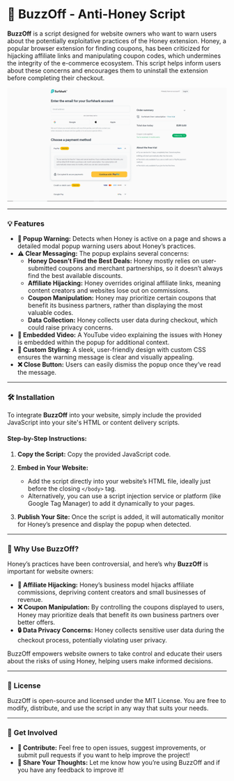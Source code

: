 # 🚫 **BuzzOff** - Anti-Honey Script

**BuzzOff** is a script designed for website owners who want to warn users about the potentially exploitative practices of the Honey extension. Honey, a popular browser extension for finding coupons, has been criticized for hijacking affiliate links and manipulating coupon codes, which undermines the integrity of the e-commerce ecosystem. This script helps inform users about these concerns and encourages them to uninstall the extension before completing their checkout.

![How it works](https://github.com/immortalized/BuzzOff/blob/main/buzzoff.gif)

---

### 💡 **Features**

- **🚨 Popup Warning:** Detects when Honey is active on a page and shows a detailed modal popup warning users about Honey’s practices.
- **⚠️ Clear Messaging:** The popup explains several concerns:
  - **Honey Doesn’t Find the Best Deals:** Honey mostly relies on user-submitted coupons and merchant partnerships, so it doesn’t always find the best available discounts.
  - **Affiliate Hijacking:** Honey overrides original affiliate links, meaning content creators and websites lose out on commissions.
  - **Coupon Manipulation:** Honey may prioritize certain coupons that benefit its business partners, rather than displaying the most valuable codes.
  - **Data Collection:** Honey collects user data during checkout, which could raise privacy concerns.
- **🎥 Embedded Video:** A YouTube video explaining the issues with Honey is embedded within the popup for additional context.
- **🎨 Custom Styling:** A sleek, user-friendly design with custom CSS ensures the warning message is clear and visually appealing.
- **❌ Close Button:** Users can easily dismiss the popup once they’ve read the message.

---

### 🛠️ **Installation**

To integrate **BuzzOff** into your website, simply include the provided JavaScript into your site's HTML or content delivery scripts.

#### Step-by-Step Instructions:

1. **Copy the Script:** Copy the provided JavaScript code.
   
2. **Embed in Your Website:**
   - Add the script directly into your website’s HTML file, ideally just before the closing `</body>` tag.
   - Alternatively, you can use a script injection service or platform (like Google Tag Manager) to add it dynamically to your pages.

3. **Publish Your Site:** Once the script is added, it will automatically monitor for Honey’s presence and display the popup when detected.

---

### 🌟 **Why Use BuzzOff?**

Honey’s practices have been controversial, and here’s why **BuzzOff** is important for website owners:

- **💸 Affiliate Hijacking:** Honey’s business model hijacks affiliate commissions, depriving content creators and small businesses of revenue.
- **❌ Coupon Manipulation:** By controlling the coupons displayed to users, Honey may prioritize deals that benefit its own business partners over better offers.
- **🔒 Data Privacy Concerns:** Honey collects sensitive user data during the checkout process, potentially violating user privacy.
  
BuzzOff empowers website owners to take control and educate their users about the risks of using Honey, helping users make informed decisions.

---

### 📝 **License**

BuzzOff is open-source and licensed under the MIT License. You are free to modify, distribute, and use the script in any way that suits your needs.

---

### 📣 **Get Involved**

- **🤝 Contribute:** Feel free to open issues, suggest improvements, or submit pull requests if you want to help improve the project!
- **💬 Share Your Thoughts:** Let me know how you’re using BuzzOff and if you have any feedback to improve it!
